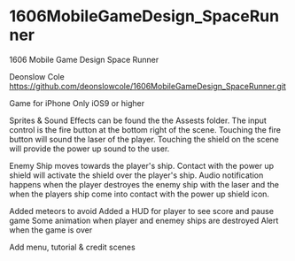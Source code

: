# 1606MobileGameDesign_SpaceRunner
1606 Mobile Game Design Space Runner

Deonslow Cole
https://github.com/deonslowcole/1606MobileGameDesign_SpaceRunner.git

Game for iPhone Only iOS9 or higher

Sprites & Sound Effects can be found the the Assests folder.
The input control is the fire button at the bottom right of the scene.
Touching the fire button will sound the laser of the player. Touching the shield on the scene will provide the power up sound to the user.


Enemy Ship moves towards the player's ship. 
Contact with the power up shield will activate the shield over the player's ship.
Audio notification happens when the player destroyes the enemy ship with the laser and the when the players ship come into contact with the power up shield icon.

Added meteors to avoid
Added a HUD for player to see score and pause game
Some animation when player and enemey ships are destroyed
Alert when the game is over

Add menu, tutorial & credit scenes